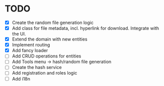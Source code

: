 TODO
===========

- [x] Create the random file generation logic
- [x] Add class for file metadata, incl. hyperlink for download. Integrate with the UI.
- [x] Extend the domain with new entities
- [x] Implement routing
- [x] Add fancy loader
- [ ] Add CRUD operations for entities
- [ ] Add Tools menu -> hash/random file generation
- [ ] Create the hash service
- [ ] Add registration and roles logic
- [ ] Add i18n